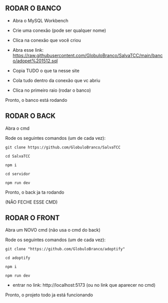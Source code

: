 ## RODAR O BANCO

- Abra o MySQL Workbench

- Crie uma conexão (pode ser qualquer nome)

- Clica na conexão que você criou

- Abra esse link: https://raw.githubusercontent.com/GlobuloBranco/SalvaTCC/main/banco/adopet%201512.sql

- Copia TUDO o que ta nesse site

- Cola tudo dentro da conexão que vc abriu

- Clica no primeiro raio (rodar o banco)

Pronto, o banco está rodando

## RODAR O BACK

Abra o cmd

Rode os seguintes comandos (um de cada vez):

```
git clone https://github.com/GlobuloBranco/SalvaTCC

cd SalvaTCC

npm i

cd servidor

npm run dev
```

Pronto, o back ja ta rodando

(NÃO FECHE ESSE CMD)

## RODAR O FRONT

Abra um NOVO cmd (não usa o cmd do back)

Rode os seguintes comandos (um de cada vez):

```
git clone "https://github.com/GlobuloBranco/adoptify"

cd adoptify

npm i

npm run dev
```

- entrar no link: http://localhost:5173 (ou no link que aparecer no cmd)

Pronto, o projeto todo ja está funcionando
